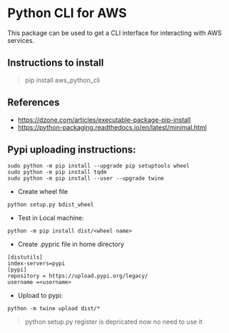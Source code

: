 # Python CLI for AWS

This package can be used to get a CLI interface for interacting with AWS services.

## Instructions to install

> pip install aws_python_cli

## References

- https://dzone.com/articles/executable-package-pip-install
- https://python-packaging.readthedocs.io/en/latest/minimal.html

## Pypi uploading instructions:

```
sudo python -m pip install --upgrade pip setuptools wheel
sudo python -m pip install tqdm
sudo python -m pip install --user --upgrade twine
```

- Create wheel file

```
python setup.py bdist_wheel
```

- Test in Local machine:
```
python -m pip install dist/<wheel name>
```

- Create .pypric file in home directory

```
[distutils] 
index-servers=pypi
[pypi] 
repository = https://upload.pypi.org/legacy/ 
username =<username>
```

- Upload to pypi:

```
python -m twine upload dist/*
```

> python setup.py register is depricated now no need to use it